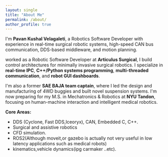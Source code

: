 ```yaml
---
layout: single
title: "About Me"
permalink: /about/
author_profile: true
---
```


I'm **Pavan Kushal Velagaleti**, a Robotics Software Developer with experience in real-time surgical robotic systems, high-speed CAN bus communication, DDS-based middleware, and motion planning.

worked as a Robotic Software Developer at **Articulus Surgical**, I build control architectures for minimally invasive surgical robotics. I specialize in **real-time IPC**, **C++/Python systems programming**, **multi-threaded communication**, and **robot GUI dashboards**.

I'm also a former **SAE BAJA team captain**, where I led the design and manufacturing of 4WD buggies and built novel suspension systems. I'm now preparing for my M.S. in Mechatronics & Robotics at **NYU Tandon**, focusing on human-machine interaction and intelligent medical robotics.

**Core Areas:**
- DDS (Cyclone, Fast DDS,Iceoryx), CAN, Embedded C, C++.
- Surgical and assistive robotics
- CFD simulation.
- ROS2(Although moveit,or gazebo is actually not very useful in low latency applications such as medical robots)
- kinematics,vehicle dynamics(ipg carmaker ..etc).


